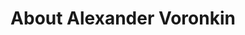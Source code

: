 ---
permalink: /about/
title: "About Alexander Voronkin"
excerpt: "Michael Rose is just another boring, tattooed, time traveling designer from Buffalo New York."
---